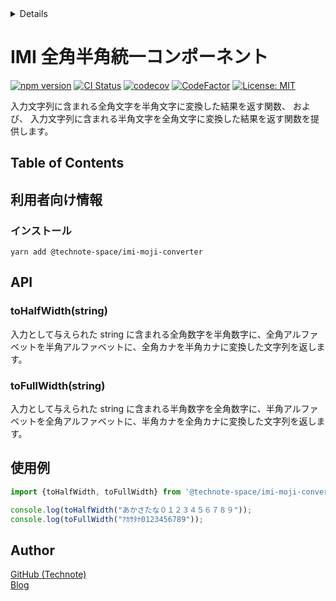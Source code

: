 <!-- START doctoc generated TOC please keep comment here to allow auto update -->
<!-- DON'T EDIT THIS SECTION, INSTEAD RE-RUN doctoc TO UPDATE -->
<details>
<summary>Details</summary>

- [IMI 全角半角統一コンポーネント](#imi-%E5%85%A8%E8%A7%92%E5%8D%8A%E8%A7%92%E7%B5%B1%E4%B8%80%E3%82%B3%E3%83%B3%E3%83%9D%E3%83%BC%E3%83%8D%E3%83%B3%E3%83%88)
  - [Table of Contents](#table-of-contents)
  - [利用者向け情報](#%E5%88%A9%E7%94%A8%E8%80%85%E5%90%91%E3%81%91%E6%83%85%E5%A0%B1)
    - [インストール](#%E3%82%A4%E3%83%B3%E3%82%B9%E3%83%88%E3%83%BC%E3%83%AB)
  - [API](#api)
    - [toHalfWidth(string)](#tohalfwidthstring)
    - [toFullWidth(string)](#tofullwidthstring)
  - [使用例](#%E4%BD%BF%E7%94%A8%E4%BE%8B)
  - [Author](#author)

</details>
<!-- END doctoc generated TOC please keep comment here to allow auto update -->

# IMI 全角半角統一コンポーネント

[![npm version](https://badge.fury.io/js/%40technote-space%2Fimi-moji-converter.svg)](https://badge.fury.io/js/%40technote-space%2Fimi-moji-converter)
[![CI Status](https://github.com/technote-space/imi-moji-converter/workflows/CI/badge.svg)](https://github.com/technote-space/imi-moji-converter/actions)
[![codecov](https://codecov.io/gh/technote-space/imi-moji-converter/branch/master/graph/badge.svg)](https://codecov.io/gh/technote-space/imi-moji-converter)
[![CodeFactor](https://www.codefactor.io/repository/github/technote-space/imi-moji-converter/badge)](https://www.codefactor.io/repository/github/technote-space/imi-moji-converter)
[![License: MIT](https://img.shields.io/badge/License-MIT-blue.svg)](https://github.com/technote-space/doctoc/blob/master/LICENSE)

入力文字列に含まれる全角文字を半角文字に変換した結果を返す関数、
および、
入力文字列に含まれる半角文字を全角文字に変換した結果を返す関数を提供します。

## Table of Contents

<!-- START imi-moji-converter generated TOC please keep comment here to allow auto update -->
<!-- DON'T EDIT THIS SECTION, INSTEAD RE-RUN doctoc TO UPDATE -->

<!-- END doctoc generated TOC please keep comment here to allow auto update -->

## 利用者向け情報

### インストール

```shell
yarn add @technote-space/imi-moji-converter
```

## API

### toHalfWidth(string)

入力として与えられた string に含まれる全角数字を半角数字に、全角アルファベットを半角アルファベットに、全角カナを半角カナに変換した文字列を返します。

### toFullWidth(string)

入力として与えられた string に含まれる半角数字を全角数字に、半角アルファベットを全角アルファベットに、半角カナを全角カナに変換した文字列を返します。


## 使用例

```main.ts
import {toHalfWidth, toFullWidth} from '@technote-space/imi-moji-converter';

console.log(toHalfWidth("あかさたな０１２３４５６７８９"));
console.log(toFullWidth("ｱｶｻﾀﾅ0123456789"));
```

## Author
[GitHub (Technote)](https://github.com/technote-space)  
[Blog](https://technote.space)
